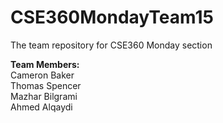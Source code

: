 # CSE360MondayTeam15
The team repository for CSE360 Monday section

**Team Members:**  
Cameron Baker  
Thomas Spencer  
Mazhar Bilgrami  
Ahmed Alqaydi  
